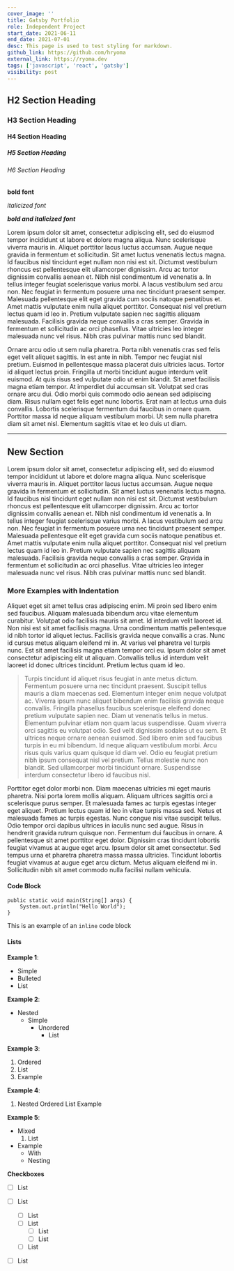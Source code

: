 ```yaml
---
cover_image: ''
title: Gatsby Portfolio
role: Independent Project
start_date: 2021-06-11
end_date: 2021-07-01
desc: This page is used to test styling for markdown.
github_link: https://github.com/hryoma
external_link: https://ryoma.dev
tags: ['javascript', 'react', 'gatsby']
visibility: post
---
```


## H2 Section Heading
### H3 Section Heading
#### H4 Section Heading
##### H5 Section Heading
###### H6 Section Heading

**bold font**

*italicized font*

***bold and italicized font***

Lorem ipsum dolor sit amet, consectetur adipiscing elit, sed do eiusmod tempor incididunt ut labore et dolore magna aliqua. Nunc scelerisque viverra mauris in. Aliquet porttitor lacus luctus accumsan. Augue neque gravida in fermentum et sollicitudin. Sit amet luctus venenatis lectus magna. Id faucibus nisl tincidunt eget nullam non nisi est sit. Dictumst vestibulum rhoncus est pellentesque elit ullamcorper dignissim. Arcu ac tortor dignissim convallis aenean et. Nibh nisl condimentum id venenatis a. In tellus integer feugiat scelerisque varius morbi. A lacus vestibulum sed arcu non. Nec feugiat in fermentum posuere urna nec tincidunt praesent semper. Malesuada pellentesque elit eget gravida cum sociis natoque penatibus et. Amet mattis vulputate enim nulla aliquet porttitor. Consequat nisl vel pretium lectus quam id leo in. Pretium vulputate sapien nec sagittis aliquam malesuada. Facilisis gravida neque convallis a cras semper. Gravida in fermentum et sollicitudin ac orci phasellus. Vitae ultricies leo integer malesuada nunc vel risus. Nibh cras pulvinar mattis nunc sed blandit.

Ornare arcu odio ut sem nulla pharetra. Porta nibh venenatis cras sed felis eget velit aliquet sagittis. In est ante in nibh. Tempor nec feugiat nisl pretium. Euismod in pellentesque massa placerat duis ultricies lacus. Tortor id aliquet lectus proin. Fringilla ut morbi tincidunt augue interdum velit euismod. At quis risus sed vulputate odio ut enim blandit. Sit amet facilisis magna etiam tempor. At imperdiet dui accumsan sit. Volutpat sed cras ornare arcu dui. Odio morbi quis commodo odio aenean sed adipiscing diam. Risus nullam eget felis eget nunc lobortis. Erat nam at lectus urna duis convallis. Lobortis scelerisque fermentum dui faucibus in ornare quam. Porttitor massa id neque aliquam vestibulum morbi. Ut sem nulla pharetra diam sit amet nisl. Elementum sagittis vitae et leo duis ut diam.

---

## New Section

Lorem ipsum dolor sit amet, consectetur adipiscing elit, sed do eiusmod tempor incididunt ut labore et dolore magna aliqua. Nunc scelerisque viverra mauris in. Aliquet porttitor lacus luctus accumsan. Augue neque gravida in fermentum et sollicitudin. Sit amet luctus venenatis lectus magna. Id faucibus nisl tincidunt eget nullam non nisi est sit. Dictumst vestibulum rhoncus est pellentesque elit ullamcorper dignissim. Arcu ac tortor dignissim convallis aenean et. Nibh nisl condimentum id venenatis a. In tellus integer feugiat scelerisque varius morbi. A lacus vestibulum sed arcu non. Nec feugiat in fermentum posuere urna nec tincidunt praesent semper. Malesuada pellentesque elit eget gravida cum sociis natoque penatibus et. Amet mattis vulputate enim nulla aliquet porttitor. Consequat nisl vel pretium lectus quam id leo in. Pretium vulputate sapien nec sagittis aliquam malesuada. Facilisis gravida neque convallis a cras semper. Gravida in fermentum et sollicitudin ac orci phasellus. Vitae ultricies leo integer malesuada nunc vel risus. Nibh cras pulvinar mattis nunc sed blandit.

### More Examples with Indentation

Aliquet eget sit amet tellus cras adipiscing enim. Mi proin sed libero enim sed faucibus. Aliquam malesuada bibendum arcu vitae elementum curabitur. Volutpat odio facilisis mauris sit amet. Id interdum velit laoreet id. Non nisi est sit amet facilisis magna. Urna condimentum mattis pellentesque id nibh tortor id aliquet lectus. Facilisis gravida neque convallis a cras. Nunc id cursus metus aliquam eleifend mi in. At varius vel pharetra vel turpis nunc. Est sit amet facilisis magna etiam tempor orci eu. Ipsum dolor sit amet consectetur adipiscing elit ut aliquam. Convallis tellus id interdum velit laoreet id donec ultrices tincidunt. Pretium lectus quam id leo.

> Turpis tincidunt id aliquet risus feugiat in ante metus dictum. Fermentum posuere urna nec tincidunt praesent. Suscipit tellus mauris a diam maecenas sed. Elementum integer enim neque volutpat ac. Viverra ipsum nunc aliquet bibendum enim facilisis gravida neque convallis. Fringilla phasellus faucibus scelerisque eleifend donec pretium vulputate sapien nec. Diam ut venenatis tellus in metus. Elementum pulvinar etiam non quam lacus suspendisse. Quam viverra orci sagittis eu volutpat odio. Sed velit dignissim sodales ut eu sem. Et ultrices neque ornare aenean euismod. Sed libero enim sed faucibus turpis in eu mi bibendum. Id neque aliquam vestibulum morbi. Arcu risus quis varius quam quisque id diam vel. Odio eu feugiat pretium nibh ipsum consequat nisl vel pretium. Tellus molestie nunc non blandit. Sed ullamcorper morbi tincidunt ornare. Suspendisse interdum consectetur libero id faucibus nisl.

Porttitor eget dolor morbi non. Diam maecenas ultricies mi eget mauris pharetra. Nisi porta lorem mollis aliquam. Aliquam ultrices sagittis orci a scelerisque purus semper. Et malesuada fames ac turpis egestas integer eget aliquet. Pretium lectus quam id leo in vitae turpis massa sed. Netus et malesuada fames ac turpis egestas. Nunc congue nisi vitae suscipit tellus. Odio tempor orci dapibus ultrices in iaculis nunc sed augue. Risus in hendrerit gravida rutrum quisque non. Fermentum dui faucibus in ornare. A pellentesque sit amet porttitor eget dolor. Dignissim cras tincidunt lobortis feugiat vivamus at augue eget arcu. Ipsum dolor sit amet consectetur. Sed tempus urna et pharetra pharetra massa massa ultricies. Tincidunt lobortis feugiat vivamus at augue eget arcu dictum. Metus aliquam eleifend mi in. Sollicitudin nibh sit amet commodo nulla facilisi nullam vehicula.

#### Code Block

```java{numberLines: true}
public static void main(String[] args) {
    System.out.println("Hello World");
}
```

This is an example of an `inline` code block

#### Lists

**Example 1**:
- Simple
- Bulleted
- List

**Example 2**:
- Nested
    - Simple
        - Unordered
            - List

**Example 3**:
1. Ordered
2. List
3. Example

**Example 4**:
1. Nested
    Ordered
        List
            Example

**Example 5**:
- Mixed
    1. List
- Example
    - With
    - Nesting

**Checkboxes**
- [ ] List
- [ ] List
    - [ ] List
    - [ ] List
        - [ ] List
        - [ ] List
    - [ ] List
- [ ] List

